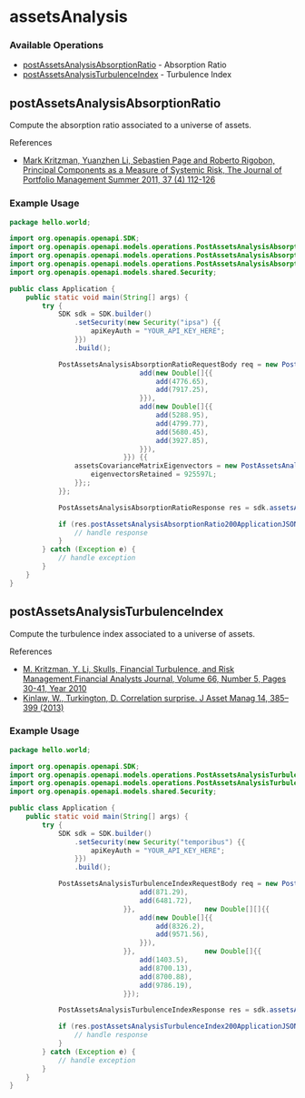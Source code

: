 # assetsAnalysis

### Available Operations

* [postAssetsAnalysisAbsorptionRatio](#postassetsanalysisabsorptionratio) - Absorption Ratio
* [postAssetsAnalysisTurbulenceIndex](#postassetsanalysisturbulenceindex) - Turbulence Index

## postAssetsAnalysisAbsorptionRatio

Compute the absorption ratio associated to a universe of assets.

References
* [Mark Kritzman, Yuanzhen Li, Sebastien Page and Roberto Rigobon, Principal Components as a Measure of Systemic Risk, The Journal of Portfolio Management Summer 2011, 37 (4) 112-126](https://jpm.pm-research.com/content/37/4/112)


### Example Usage

```java
package hello.world;

import org.openapis.openapi.SDK;
import org.openapis.openapi.models.operations.PostAssetsAnalysisAbsorptionRatioRequestBody;
import org.openapis.openapi.models.operations.PostAssetsAnalysisAbsorptionRatioRequestBodyAssetsCovarianceMatrixEigenvectors;
import org.openapis.openapi.models.operations.PostAssetsAnalysisAbsorptionRatioResponse;
import org.openapis.openapi.models.shared.Security;

public class Application {
    public static void main(String[] args) {
        try {
            SDK sdk = SDK.builder()
                .setSecurity(new Security("ipsa") {{
                    apiKeyAuth = "YOUR_API_KEY_HERE";
                }})
                .build();

            PostAssetsAnalysisAbsorptionRatioRequestBody req = new PostAssetsAnalysisAbsorptionRatioRequestBody(963663L,                 new Double[][]{{
                                add(new Double[]{{
                                    add(4776.65),
                                    add(7917.25),
                                }}),
                                add(new Double[]{{
                                    add(5288.95),
                                    add(4799.77),
                                    add(5680.45),
                                    add(3927.85),
                                }}),
                            }}) {{
                assetsCovarianceMatrixEigenvectors = new PostAssetsAnalysisAbsorptionRatioRequestBodyAssetsCovarianceMatrixEigenvectors() {{
                    eigenvectorsRetained = 925597L;
                }};;
            }};            

            PostAssetsAnalysisAbsorptionRatioResponse res = sdk.assetsAnalysis.postAssetsAnalysisAbsorptionRatio(req);

            if (res.postAssetsAnalysisAbsorptionRatio200ApplicationJSONObject != null) {
                // handle response
            }
        } catch (Exception e) {
            // handle exception
        }
    }
}
```

## postAssetsAnalysisTurbulenceIndex

Compute the turbulence index associated to a universe of assets.

References
* [M. Kritzman, Y. Li, Skulls, Financial Turbulence, and Risk Management,Financial Analysts Journal, Volume 66, Number 5, Pages 30-41, Year 2010](https://www.tandfonline.com/doi/abs/10.2469/faj.v66.n5.3)
* [Kinlaw, W., Turkington, D. Correlation surprise. J Asset Manag 14, 385–399 (2013)](https://link.springer.com/article/10.1057/jam.2013.27)


### Example Usage

```java
package hello.world;

import org.openapis.openapi.SDK;
import org.openapis.openapi.models.operations.PostAssetsAnalysisTurbulenceIndexRequestBody;
import org.openapis.openapi.models.operations.PostAssetsAnalysisTurbulenceIndexResponse;
import org.openapis.openapi.models.shared.Security;

public class Application {
    public static void main(String[] args) {
        try {
            SDK sdk = SDK.builder()
                .setSecurity(new Security("temporibus") {{
                    apiKeyAuth = "YOUR_API_KEY_HERE";
                }})
                .build();

            PostAssetsAnalysisTurbulenceIndexRequestBody req = new PostAssetsAnalysisTurbulenceIndexRequestBody(71036L,                 new Double[]{{
                                add(871.29),
                                add(6481.72),
                            }},                 new Double[][]{{
                                add(new Double[]{{
                                    add(8326.2),
                                    add(9571.56),
                                }}),
                            }},                 new Double[]{{
                                add(1403.5),
                                add(8700.13),
                                add(8700.88),
                                add(9786.19),
                            }});            

            PostAssetsAnalysisTurbulenceIndexResponse res = sdk.assetsAnalysis.postAssetsAnalysisTurbulenceIndex(req);

            if (res.postAssetsAnalysisTurbulenceIndex200ApplicationJSONObject != null) {
                // handle response
            }
        } catch (Exception e) {
            // handle exception
        }
    }
}
```
